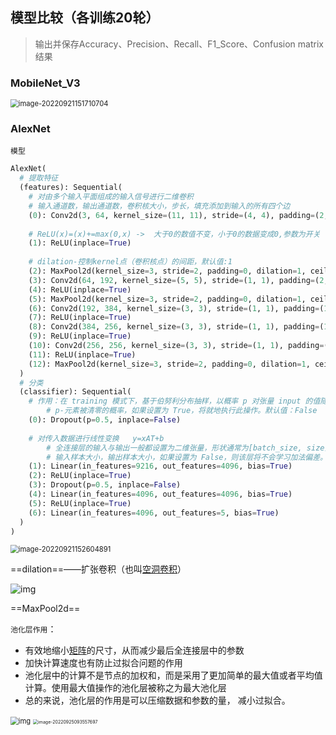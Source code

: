 ## 模型比较（各训练20轮）

> 输出并保存Accuracy、Precision、Recall、F1_Score、Confusion matrix结果

### MobileNet_V3

<img src="C:\Users\11842\AppData\Roaming\Typora\typora-user-images\image-20220921151710704.png" alt="image-20220921151710704" style="zoom: 80%;" />

### AlexNet

`模型`

```python
AlexNet(
  # 提取特征
  (features): Sequential(
    # 对由多个输入平面组成的输入信号进行二维卷积
  	# 输入通道数，输出通道数，卷积核大小，步长，填充添加到输入的所有四个边
    (0): Conv2d(3, 64, kernel_size=(11, 11), stride=(4, 4), padding=(2, 2))
      
    # ReLU(x)=(x)+=max(0,x)	->	大于0的数值不变，小于0的数据变成0,参数为开关	
    (1): ReLU(inplace=True)
      
    # dilation-控制kernel点（卷积核点）的间距，默认值:1
    (2): MaxPool2d(kernel_size=3, stride=2, padding=0, dilation=1, ceil_mode=False)
    (3): Conv2d(64, 192, kernel_size=(5, 5), stride=(1, 1), padding=(2, 2))
    (4): ReLU(inplace=True)
    (5): MaxPool2d(kernel_size=3, stride=2, padding=0, dilation=1, ceil_mode=False)
    (6): Conv2d(192, 384, kernel_size=(3, 3), stride=(1, 1), padding=(1, 1))
    (7): ReLU(inplace=True)
    (8): Conv2d(384, 256, kernel_size=(3, 3), stride=(1, 1), padding=(1, 1))
    (9): ReLU(inplace=True)
    (10): Conv2d(256, 256, kernel_size=(3, 3), stride=(1, 1), padding=(1, 1))
    (11): ReLU(inplace=True)
    (12): MaxPool2d(kernel_size=3, stride=2, padding=0, dilation=1, ceil_mode=False)
  )
  # 分类
  (classifier): Sequential(
    # 作用：在 training 模式下，基于伯努利分布抽样，以概率 p 对张量 input 的值随机置0；
    	# p-元素被清零的概率，如果设置为 True，将就地执行此操作。默认值：False
    (0): Dropout(p=0.5, inplace=False)
      
    # 对传入数据进行线性变换	y=xAT+b
      	# 全连接层的输入与输出一般都设置为二维张量，形状通常为[batch_size, size]，不同于卷积层要求输入输出是	 	  四维张量（个数，长，宽，通道数）
    	# 输入样本大小，输出样本大小，如果设置为 False，则该层将不会学习加法偏差。默认值：True
    (1): Linear(in_features=9216, out_features=4096, bias=True)
    (2): ReLU(inplace=True)
    (3): Dropout(p=0.5, inplace=False)
    (4): Linear(in_features=4096, out_features=4096, bias=True)
    (5): ReLU(inplace=True)
    (6): Linear(in_features=4096, out_features=5, bias=True)
  )
)
```

<img src="C:\Users\11842\AppData\Roaming\Typora\typora-user-images\image-20220921152604891.png" alt="image-20220921152604891" style="zoom:80%;" />

==dilation==——扩张卷积（也叫[空洞卷积](https://so.csdn.net/so/search?q=空洞卷积&spm=1001.2101.3001.7020)）

![img](https://img-blog.csdnimg.cn/20200709215036409.png)

==MaxPool2d==

`池化层作用`：

- 有效地缩小[矩阵](https://so.csdn.net/so/search?q=矩阵&spm=1001.2101.3001.7020)的尺寸，从而减少最后全连接层中的参数
- 加快计算速度也有防止过拟合问题的作用
- 池化层中的计算不是节点的加权和，而是采用了更加简单的最大值或者平均值计算。使用最大值操作的池化层被称之为最大池化层
- 总的来说，池化层的作用是可以压缩数据和参数的量， 减小过拟合。

<img src="https://img-blog.csdnimg.cn/202009211021344.png#pic_center" alt="img" style="zoom: 80%;" />



<img src="C:\Users\11842\AppData\Roaming\Typora\typora-user-images\image-20220925093557697.png" alt="image-20220925093557697" style="zoom:50%;" />

